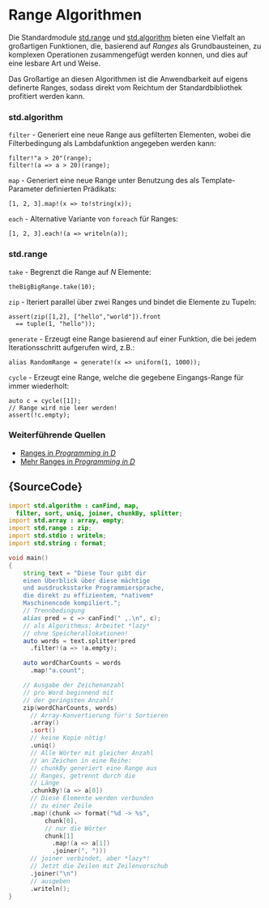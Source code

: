 # Range Algorithmen

Die Standardmodule [std.range](http://dlang.org/phobos/std_range.html)
und [std.algorithm](http://dlang.org/phobos/std_algorithm.html)
bieten eine Vielfalt an großartigen Funktionen, die, basierend
auf *Ranges* als Grundbausteinen, zu komplexen Operationen
zusammengefügt werden konnen, und dies auf eine lesbare Art und Weise.

Das Großartige an diesen Algorithmen ist die Anwendbarkeit
auf eigens definerte Ranges, sodass direkt vom Reichtum
der Standardbibliothek profitiert werden kann.

### std.algorithm

`filter` - Generiert eine neue Range aus gefilterten Elementen, wobei
die Filterbedingung als Lambdafunktion angegeben werden kann:

    filter!"a > 20"(range);
    filter!(a => a > 20)(range);

`map` - Generiert eine neue Range unter Benutzung des als Template-Parameter
definierten Prädikats:

    [1, 2, 3].map!(x => to!string(x));

`each` - Alternative Variante von `foreach` für Ranges:

    [1, 2, 3].each!(a => writeln(a));

### std.range
`take` - Begrenzt die Range auf *N* Elemente:

    theBigBigRange.take(10);

`zip` - Iteriert parallel über zwei Ranges und bindet die Elemente
zu Tupeln:

    assert(zip([1,2], ["hello","world"]).front
      == tuple(1, "hello"));

`generate` - Erzeugt eine Range basierend auf einer Funktion,
die bei jedem Iterationsschritt aufgerufen wird, z.B.:

    alias RandomRange = generate!(x => uniform(1, 1000));

`cycle` - Erzeugt eine Range, welche die gegebene Eingangs-Range
für immer wiederholt:

    auto c = cycle([1]);
    // Range wird nie leer werden!
    assert(!c.empty);


### Weiterführende Quellen

- [Ranges in _Programming in D_](http://ddili.org/ders/d.en/ranges.html)
- [Mehr Ranges in _Programming in D_](http://ddili.org/ders/d.en/ranges_more.html)

## {SourceCode}

```d
import std.algorithm : canFind, map,
  filter, sort, uniq, joiner, chunkBy, splitter;
import std.array : array, empty;
import std.range : zip;
import std.stdio : writeln;
import std.string : format;

void main()
{
    string text = "Diese Tour gibt dir
    einen Überblick über diese mächtige
    und ausdrucksstarke Programmiersprache,
    die direkt zu effizientem, *nativem*
    Maschinencode kompiliert.";
    // Trennbedingung
    alias pred = c => canFind(" ,.\n", c);
    // als Algorithmus: Arbeitet *lazy*
    // ohne Speicherallokationen!
    auto words = text.splitter!pred
      .filter!(a => !a.empty);

    auto wordCharCounts = words
      .map!"a.count";

    // Ausgabe der Zeichenanzahl
    // pro Word beginnend mit
    // der geringsten Anzahl!
    zip(wordCharCounts, words)
      // Array-Konvertierung für's Sortieren
      .array()
      .sort()
      // keine Kopie nötig!
      .uniq()
      // Alle Wörter mit gleicher Anzahl
      // an Zeichen in eine Reihe:
      // chunkBy generiert eine Range aus
      // Ranges, getrennt durch die
      // Länge
      .chunkBy!(a => a[0])
      // Diese Elemente werden verbunden
      // zu einer Zeile
      .map!(chunk => format("%d -> %s",
          chunk[0],
          // nur die Wörter
          chunk[1]
            .map!(a => a[1])
            .joiner(", ")))
      // joiner verbindet, aber *lazy*!
      // Jetzt die Zeilen mit Zeilenvorschub
      .joiner("\n")
      // ausgeben
      .writeln();
}
```
